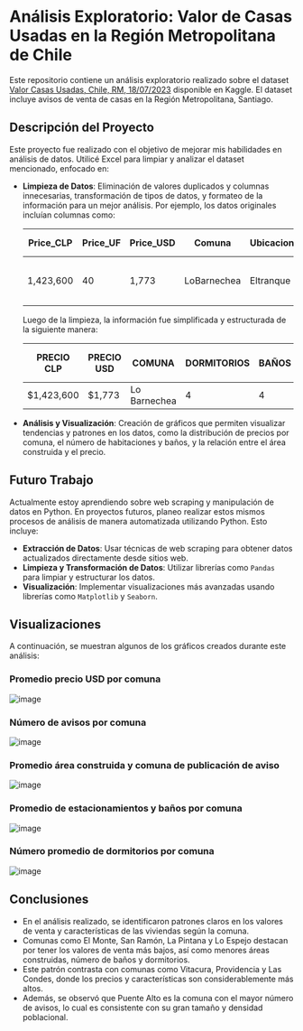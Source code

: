 # Análisis Exploratorio: Valor de Casas Usadas en la Región Metropolitana de Chile

Este repositorio contiene un análisis exploratorio realizado sobre el dataset [Valor Casas Usadas, Chile, RM, 18/07/2023](https://www.kaggle.com/datasets/luisfelipetn/valor-casas-usadas-chile-rm-08032023) disponible en Kaggle. El dataset incluye avisos de venta de casas en la Región Metropolitana, Santiago.

## Descripción del Proyecto

Este proyecto fue realizado con el objetivo de mejorar mis habilidades en análisis de datos. Utilicé Excel para limpiar y analizar el dataset mencionado, enfocado en:

- **Limpieza de Datos**: Eliminación de valores duplicados y columnas innecesarias, transformación de tipos de datos, y formateo de la información para un mejor análisis. Por ejemplo, los datos originales incluían columnas como:

    | Price_CLP  | Price_UF | Price_USD | Comuna       | Ubicacion   | Dorms | Baths | Built Area | Total Area | Parking | id       | Realtor                                 |
    |------------|----------|-----------|--------------|-------------|-------|-------|------------|------------|---------|----------|-----------------------------------------|
    | 1,423,600  | 40       | 1,773     | LoBarnechea | Eltranque   | 4     | 4.0   | 200.0      | 831.0      | 6.0     | 12,302,427| OSSANDON CORREDORES ASOCIADOS S.A.      |

    Luego de la limpieza, la información fue simplificada y estructurada de la siguiente manera:

    | PRECIO CLP  | PRECIO USD | COMUNA      | DORMITORIOS | BAÑOS | AREA CONSTRUIDA | AREA TOTAL | ESTACIONAMIENTOS | RANGO AREA CONSTRUIDA |
    |-------------|------------|-------------|-------------|-------|-----------------|------------|------------------|-----------------------|
    | $1,423,600  | $1,773     | Lo Barnechea| 4           | 4     | 200             | 831        | 0                | 501-1000              |

- **Análisis y Visualización**: Creación de gráficos que permiten visualizar tendencias y patrones en los datos, como la distribución de precios por comuna, el número de habitaciones y baños, y la relación entre el área construida y el precio.

## Futuro Trabajo

Actualmente estoy aprendiendo sobre web scraping y manipulación de datos en Python. En proyectos futuros, planeo realizar estos mismos procesos de análisis de manera automatizada utilizando Python. Esto incluye:

- **Extracción de Datos**: Usar técnicas de web scraping para obtener datos actualizados directamente desde sitios web.
- **Limpieza y Transformación de Datos**: Utilizar librerías como `Pandas` para limpiar y estructurar los datos.
- **Visualización**: Implementar visualizaciones más avanzadas usando librerías como `Matplotlib` y `Seaborn`.

## Visualizaciones

A continuación, se muestran algunos de los gráficos creados durante este análisis:

### Promedio precio USD por comuna
![image](https://github.com/user-attachments/assets/d7a61ae4-edf4-465f-8a8f-82a6296486a0)

### Número de avisos por comuna
![image](https://github.com/user-attachments/assets/0310ce45-8ffe-4ab7-82f2-37ebee202cb2)

### Promedio área construida y comuna de publicación de aviso
![image](https://github.com/user-attachments/assets/9661f135-097c-4a06-a008-b38cb92d407e)

### Promedio de estacionamientos y baños por comuna
![image](https://github.com/user-attachments/assets/4207170e-2339-43a1-9cf2-da6473d803d4)

### Número promedio de dormitorios por comuna
![image](https://github.com/user-attachments/assets/cbb6bfe4-6316-49c4-8692-2df2986b15fd)


## Conclusiones

- En el análisis realizado, se identificaron patrones claros en los valores de venta y características de las viviendas según la comuna.
- Comunas como El Monte, San Ramón, La Pintana y Lo Espejo destacan por tener los valores de venta más bajos, así como menores áreas construidas, número de baños y dormitorios.
- Este patrón contrasta con comunas como Vitacura, Providencia y Las Condes, donde los precios y características son considerablemente más altos.
- Además, se observó que Puente Alto es la comuna con el mayor número de avisos, lo cual es consistente con su gran tamaño y densidad poblacional.

